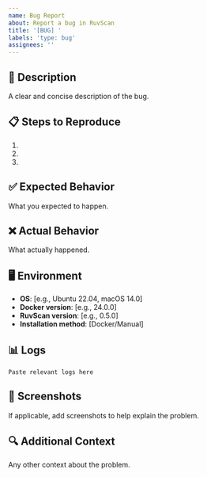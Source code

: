 ```yaml
---
name: Bug Report
about: Report a bug in RuvScan
title: '[BUG] '
labels: 'type: bug'
assignees: ''
---
```


## 🐛 Description

A clear and concise description of the bug.

## 📋 Steps to Reproduce

1.
2.
3.

## ✅ Expected Behavior

What you expected to happen.

## ❌ Actual Behavior

What actually happened.

## 🖥️ Environment

- **OS**: [e.g., Ubuntu 22.04, macOS 14.0]
- **Docker version**: [e.g., 24.0.0]
- **RuvScan version**: [e.g., 0.5.0]
- **Installation method**: [Docker/Manual]

## 📊 Logs

```
Paste relevant logs here
```

## 📸 Screenshots

If applicable, add screenshots to help explain the problem.

## 🔍 Additional Context

Any other context about the problem.
